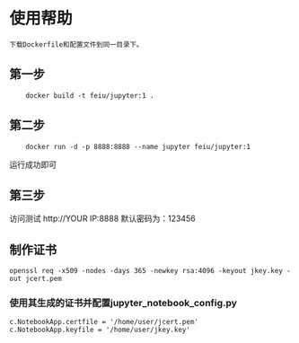 # 使用帮助
    下载Dockerfile和配置文件到同一目录下。
    
## 第一步
        docker build -t feiu/jupyter:1 .
## 第二步
        docker run -d -p 8888:8888 --name jupyter feiu/jupyter:1
   运行成功即可
## 第三步
访问测试
        http://YOUR IP:8888
默认密码为：123456


## 制作证书
    openssl req -x509 -nodes -days 365 -newkey rsa:4096 -keyout jkey.key -out jcert.pem
### 使用其生成的证书并配置jupyter_notebook_config.py
    c.NotebookApp.certfile = '/home/user/jcert.pem'
    c.NotebookApp.keyfile = '/home/user/jkey.key'
